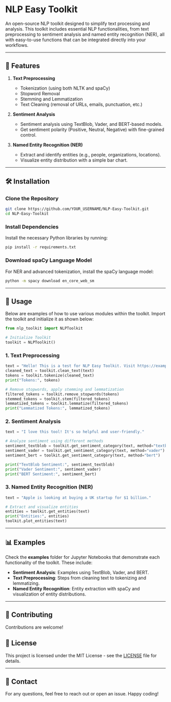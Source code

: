 
# NLP Easy Toolkit

An open-source NLP toolkit designed to simplify text processing and analysis. This toolkit includes essential NLP functionalities, from text preprocessing to sentiment analysis and named entity recognition (NER), all with easy-to-use functions that can be integrated directly into your workflows.

---

## 🌟 Features

1. **Text Preprocessing**
   - Tokenization (using both NLTK and spaCy)
   - Stopword Removal
   - Stemming and Lemmatization
   - Text Cleaning (removal of URLs, emails, punctuation, etc.)

2. **Sentiment Analysis**
   - Sentiment analysis using TextBlob, Vader, and BERT-based models.
   - Get sentiment polarity (Positive, Neutral, Negative) with fine-grained control.

3. **Named Entity Recognition (NER)**
   - Extract and identify entities (e.g., people, organizations, locations).
   - Visualize entity distribution with a simple bar chart.

---

## 🛠️ Installation

### Clone the Repository
```bash
git clone https://github.com/YOUR_USERNAME/NLP-Easy-Toolkit.git
cd NLP-Easy-Toolkit
```

### Install Dependencies
Install the necessary Python libraries by running:
```bash
pip install -r requirements.txt
```

### Download spaCy Language Model
For NER and advanced tokenization, install the spaCy language model:
```bash
python -m spacy download en_core_web_sm
```

---

## 🚀 Usage

Below are examples of how to use various modules within the toolkit. Import the toolkit and initialize it as shown below:

```python
from nlp_toolkit import NLPToolkit

# Initialize Toolkit
toolkit = NLPToolkit()
```

### 1. Text Preprocessing

```python
text = "Hello! This is a test for NLP Easy Toolkit. Visit https://example.com for more info."
cleaned_text = toolkit.clean_text(text)
tokens = toolkit.tokenize(cleaned_text)
print("Tokens:", tokens)

# Remove stopwords, apply stemming and lemmatization
filtered_tokens = toolkit.remove_stopwords(tokens)
stemmed_tokens = toolkit.stem(filtered_tokens)
lemmatized_tokens = toolkit.lemmatize(filtered_tokens)
print("Lemmatized Tokens:", lemmatized_tokens)
```

### 2. Sentiment Analysis

```python
text = "I love this tool! It's so helpful and user-friendly."

# Analyze sentiment using different methods
sentiment_textblob = toolkit.get_sentiment_category(text, method="textblob")
sentiment_vader = toolkit.get_sentiment_category(text, method="vader")
sentiment_bert = toolkit.get_sentiment_category(text, method="bert")

print("TextBlob Sentiment:", sentiment_textblob)
print("Vader Sentiment:", sentiment_vader)
print("BERT Sentiment:", sentiment_bert)
```

### 3. Named Entity Recognition (NER)

```python
text = "Apple is looking at buying a UK startup for $1 billion."

# Extract and visualize entities
entities = toolkit.get_entities(text)
print("Entities:", entities)
toolkit.plot_entities(text)
```

---

## 📊 Examples

Check the **examples** folder for Jupyter Notebooks that demonstrate each functionality of the toolkit. These include:
- **Sentiment Analysis**: Examples using TextBlob, Vader, and BERT.
- **Text Preprocessing**: Steps from cleaning text to tokenizing and lemmatizing.
- **Named Entity Recognition**: Entity extraction with spaCy and visualization of entity distributions.

---

## 🤝 Contributing

Contributions are welcome! 

## 📜 License

This project is licensed under the MIT License - see the [LICENSE](LICENSE) file for details.

---

## 📧 Contact

For any questions, feel free to reach out or open an issue. Happy coding!

